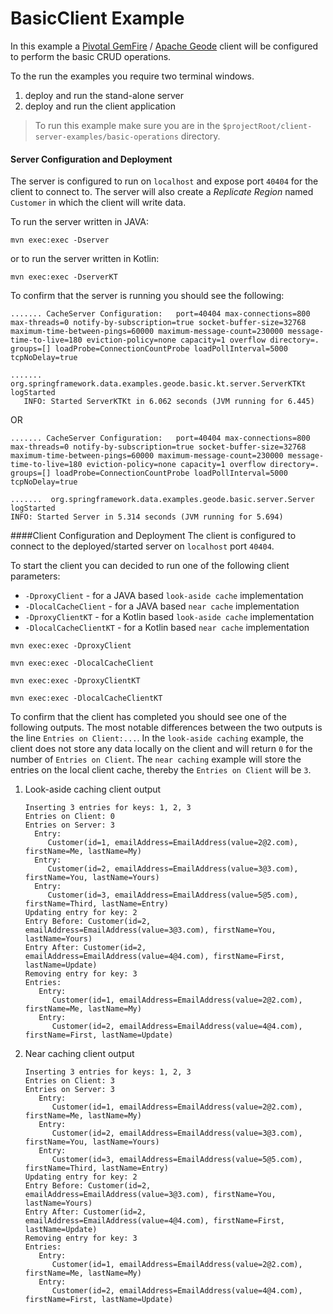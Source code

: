 BasicClient Example
===================

In this example a [Pivotal GemFire](https://pivotal.io/pivotal-gemfire) / [Apache Geode](http://geode.apache.org/) client will be configured to perform the basic CRUD operations.

To the run the examples you require two terminal windows.
1) deploy and run the stand-alone server
2) deploy and run the client application

> To run this example make sure you are in the `$projectRoot/client-server-examples/basic-operations` directory.

#### Server Configuration and Deployment
The server is configured to run on `localhost` and expose port `40404` for the client to connect to.
The server will also create a _Replicate Region_ named `Customer` in which the client will write data.

To run the server written in JAVA: 

```
mvn exec:exec -Dserver
``` 

or to run the server written in Kotlin: 

```
mvn exec:exec -DserverKT
```
 
To confirm that the server is running you should see the following: 

```
....... CacheServer Configuration:   port=40404 max-connections=800 max-threads=0 notify-by-subscription=true socket-buffer-size=32768 maximum-time-between-pings=60000 maximum-message-count=230000 message-time-to-live=180 eviction-policy=none capacity=1 overflow directory=. groups=[] loadProbe=ConnectionCountProbe loadPollInterval=5000 tcpNoDelay=true
   
....... org.springframework.data.examples.geode.basic.kt.server.ServerKTKt logStarted
   INFO: Started ServerKTKt in 6.062 seconds (JVM running for 6.445)
```  
OR 
```
....... CacheServer Configuration:   port=40404 max-connections=800 max-threads=0 notify-by-subscription=true socket-buffer-size=32768 maximum-time-between-pings=60000 maximum-message-count=230000 message-time-to-live=180 eviction-policy=none capacity=1 overflow directory=. groups=[] loadProbe=ConnectionCountProbe loadPollInterval=5000 tcpNoDelay=true

.......  org.springframework.data.examples.geode.basic.server.Server logStarted
INFO: Started Server in 5.314 seconds (JVM running for 5.694)
```
####Client Configuration and Deployment
The client is configured to connect to the deployed/started server on `localhost` port `40404`.

To start the client you can decided to run one of the following client parameters:
* `-DproxyClient` - for a JAVA based `look-aside cache` implementation
* `-DlocalCacheClient` - for a JAVA based `near cache` implementation
* `-DproxyClientKT` - for a Kotlin based `look-aside cache` implementation
* `-DlocalCacheClientKT` - for a Kotlin based `near cache` implementation

```
mvn exec:exec -DproxyClient
```
```
mvn exec:exec -DlocalCacheClient
```
```
mvn exec:exec -DproxyClientKT
```
```
mvn exec:exec -DlocalCacheClientKT
```

To confirm that the client has completed you should see one of the following outputs. The most notable differences between the two outputs is the line `Entries on Client:...`. In the `look-aside caching` example, the client does not store any data locally on the client and will return `0` for the number of `Entries on Client`.
The `near caching` example will store the entries on the local client cache, thereby the `Entries on Client` will be `3`.
1. Look-aside caching client output
    ```
    Inserting 3 entries for keys: 1, 2, 3
    Entries on Client: 0
    Entries on Server: 3
      Entry: 
         Customer(id=1, emailAddress=EmailAddress(value=2@2.com), firstName=Me, lastName=My)
      Entry: 
         Customer(id=2, emailAddress=EmailAddress(value=3@3.com), firstName=You, lastName=Yours)
      Entry: 
         Customer(id=3, emailAddress=EmailAddress(value=5@5.com), firstName=Third, lastName=Entry)
    Updating entry for key: 2
    Entry Before: Customer(id=2, emailAddress=EmailAddress(value=3@3.com), firstName=You, lastName=Yours)
    Entry After: Customer(id=2, emailAddress=EmailAddress(value=4@4.com), firstName=First, lastName=Update)
    Removing entry for key: 3
    Entries:
       Entry: 
          Customer(id=1, emailAddress=EmailAddress(value=2@2.com), firstName=Me, lastName=My)
       Entry: 
          Customer(id=2, emailAddress=EmailAddress(value=4@4.com), firstName=First, lastName=Update)
    ```
2. Near caching client output
    ```
    Inserting 3 entries for keys: 1, 2, 3
    Entries on Client: 3
    Entries on Server: 3
       Entry: 
          Customer(id=1, emailAddress=EmailAddress(value=2@2.com), firstName=Me, lastName=My)
       Entry: 
          Customer(id=2, emailAddress=EmailAddress(value=3@3.com), firstName=You, lastName=Yours)
       Entry: 
          Customer(id=3, emailAddress=EmailAddress(value=5@5.com), firstName=Third, lastName=Entry)
    Updating entry for key: 2
    Entry Before: Customer(id=2, emailAddress=EmailAddress(value=3@3.com), firstName=You, lastName=Yours)
    Entry After: Customer(id=2, emailAddress=EmailAddress(value=4@4.com), firstName=First, lastName=Update)
    Removing entry for key: 3
    Entries:
       Entry: 
          Customer(id=1, emailAddress=EmailAddress(value=2@2.com), firstName=Me, lastName=My)
       Entry: 
          Customer(id=2, emailAddress=EmailAddress(value=4@4.com), firstName=First, lastName=Update)
    ```